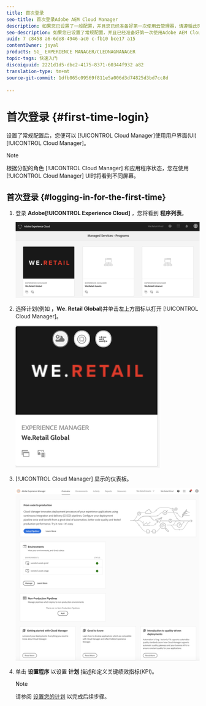 ```yaml
---
title: 首次登录
seo-title: 首次登录Adobe AEM Cloud Manager
description: 如果您已设置了一般配置，并且您已经准备好第一次使用云管理器，请遵循此页。
seo-description: 如果您已设置了常规配置，并且已经准备好第一次使用Adobe AEM Cloud Manager，请遵循此页。
uuid: 7 c8458 a6-6de8-4946-ac0 c-fb10 bce17 a15
contentOwner: jsyal
products: SG_ EXPERIENCE MANAGER/CLEDNAGNANAGER
topic-tags: 快速入门
discoiquuid: 2221d1d5-dbc2-4175-8371-60344f932 a82
translation-type: tm+mt
source-git-commit: 1dfb065c09569f811e5a006d3d74825d3bd7cc8d

---
```



# 首次登录 {#first-time-login}

设置了常规配置后，您便可以 [!UICONTROL Cloud Manager]使用用户界面(UI) [!UICONTROL Cloud Manager]。

>[!NOTE]
>
>根据分配的角色 [!UICONTROL Cloud Manager] 和应用程序状态，您在使用 [!UICONTROL Cloud Manager] UI时将看到不同屏幕。

## 首次登录 {#logging-in-for-the-first-time}

1. 登录 **Adobe[!UICONTROL Experience Cloud]** ，您将看到 **程序列表**。

   ![](assets/screen_shot_2018-06-04at120643pm.png)

1. 选择计划(例如 **，We. Retail Global**)并单击左上方图标以打开 [!UICONTROL Cloud Manager]。

   ![](assets/screen_shot_2018-06-04at12611pm.png)

1. [!UICONTROL Cloud Manager] 显示的仪表板。

   ![](assets/FirstLogin1.png)

1. 单击 **设置程序** 以设置 **计划** 描述和定义关键绩效指标(KPI)。

   >[!NOTE]
   >
   >请参阅 [设置您的计划](https://helpx.adobe.com/experience-manager/cloud-manager/using/setting-up-program.html) 以完成后续步骤。